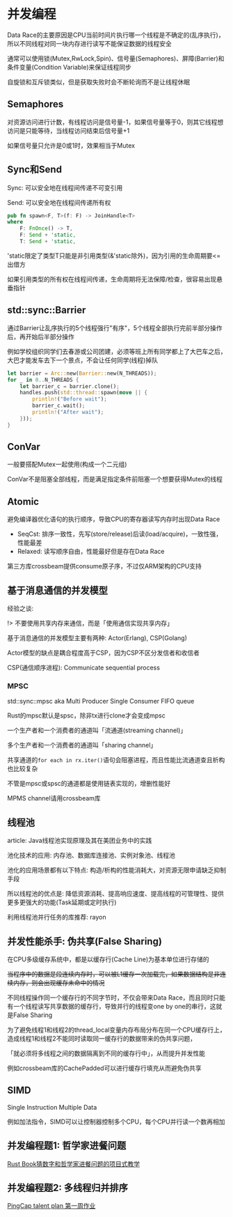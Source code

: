 # 并发编程

Data Race的主要原因是CPU当前时间片执行哪一个线程是不确定的(乱序执行)，所以不同线程对同一块内存进行读写不能保证数据的线程安全

通常可以使用锁(Mutex,RwLock,Spin)、信号量(Semaphores)、屏障(Barrier)和条件变量(Condition Variable)来保证线程同步

自旋锁和互斥锁类似，但是获取失败时会不断轮询而不是让线程休眠

## Semaphores

对资源访问进行计数，有线程访问是信号量-1，如果信号量等于0，则其它线程想访问是只能等待，当线程访问结束后信号量+1

如果信号量只允许是0或1时，效果相当于Mutex

## Sync和Send

Sync: 可以安全地在线程间传递不可变引用

Send: 可以安全地在线程间传递所有权

```rust
pub fn spawn<F, T>(f: F) -> JoinHandle<T>
where
    F: FnOnce() -> T,
    F: Send + 'static,
    T: Send + 'static,
```

'static限定了类型T只能是非引用类型(&'static除外)，因为引用的生命周期要<=出借方

如果引用类型的所有权在线程间传递，生命周期将无法保障/检查，很容易出现悬垂指针

## std::sync::Barrier

通过Barrier让乱序执行的5个线程强行"有序"，5个线程全部执行完前半部分操作后，再开始后半部分操作

例如学校组织同学们去春游或公司团建，必须等班上所有同学都上了大巴车之后，大巴才能发车去下一个景点，不会让任何同学(线程)掉队

```rust
let barrier = Arc::new(Barrier::new(N_THREADS));
for _ in 0..N_THREADS {
    let barrier_c = barrier.clone();
    handles.push(std::thread::spawn(move || {
        println!("Before wait");
        barrier_c.wait();
        println!("After wait");
    }));
}
```

## ConVar

一般要搭配Mutex一起使用(构成一个二元组)

ConVar不是阻塞全部线程，而是满足指定条件前阻塞一个想要获得Mutex的线程

## Atomic

避免编译器优化语句的执行顺序，导致CPU的寄存器读写内存时出现Data Race

- SeqCst: 排序一致性，先写(store/release)后读(load/acquire)，一致性强，性能最差
- Relaxed: 读写顺序自由，性能最好但是存在Data Race

第三方库crossbeam提供consume原子序，不过仅ARM架构的CPU支持

## 基于消息通信的并发模型

经验之谈:

!> 不要使用共享内存来通信，而是「使用通信实现共享内存」

基于消息通信的并发模型主要有两种: Actor(Erlang), CSP(Golang)

Actor模型的缺点是耦合程度高于CSP，因为CSP不区分发信者和收信者

CSP(通信顺序进程): Communicate sequential process

### MPSC

std::sync::mpsc aka Multi Producer Single Consumer FIFO queue

Rust的mpsc默认是spsc，除非tx进行clone才会变成mpsc

一个生产者和一个消费者的通道叫「流通道(streaming channel)」

多个生产者和一个消费者的通道叫「sharing channel」

共享通道的`for each in rx.iter()`语句会阻塞进程，而且性能比流通道查且析构也比较复杂

不管是mpsc或spsc的通道都是使用链表实现的，增删性能好

MPMS channel请用crossbeam库

## 线程池

article: Java线程池实现原理及其在美团业务中的实践

池化技术的应用: 内存池、数据库连接池、实例对象池、线程池

池化的应用场景都有以下特点: 构造/析构的性能消耗大，对资源无限申请缺乏抑制手段

所以线程池的优点是: 降低资源消耗、提高响应速度、提高线程的可管理性、提供更多更强大的功能(Task延期或定时执行)

利用线程池并行任务的库推荐: rayon

## 并发性能杀手: 伪共享(False Sharing)

在CPU多级缓存系统中，都是以缓存行(Cache Line)为基本单位进行存储的

~~当程序中的数据是段连续内存时，可以被L1缓存一次加载完，如果数据结构是非连续内存，则会出现缓存未命中的情况~~

不同线程操作同一个缓存行的不同字节时，不仅会带来Data Race，而且同时只能有一个线程读写共享数据的缓存行，导致并行的线程变one by one的串行，这就是False Sharing

为了避免线程1和线程2的thread_local变量内存布局分布在同一个CPU缓存行上，造成线程1和线程2不能同时读取同一缓存行的数据带来的伪共享问题，

「就必须将多线程之间的数据隔离到不同的缓存行中」，从而提升并发性能

例如crossbeam库的CachePadded可以进行缓存行填充从而避免伪共享

## SIMD

Single Instruction Multiple Data

例如加法指令，SIMD可以让控制器控制多个CPU，每个CPU并行读一个数再相加

## 并发编程题1: 哲学家进餐问题

[Rust Book猜数字和哲学家进餐问题的项目式教学](https://doc.rust-lang.org/1.0.0/book/dining-philosophers.html) 

## 并发编程题2: 多线程归并排序

[PingCap talent plan 第一周作业](https://docs.google.com/document/d/1UG0OHuL6l_hHWs3oyT9gA2n7LuYUfV23nmz0tRvXq2k/edit#)

